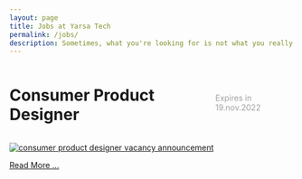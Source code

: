 ```yaml
---
layout: page
title: Jobs at Yarsa Tech
permalink: /jobs/
description: Sometimes, what you're looking for is not what you really need. So feel free to contact us anyway, even if you don't exactly meet the qualifications.
---
```


<div style="display:flex; justify-content:space-between; align-items:baseline">
    <h1 >Consumer Product Designer</h1>
    <p style="opacity:0.4">Expires in 19.nov.2022</p>
</div>

[![consumer product designer vacancy announcement](/images/consumerproductdesigner-min.jpeg)](/blog/consumer-product-designer-job-post)

[Read More ...](/blog/consumer-product-designer-job-post)
